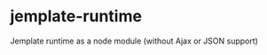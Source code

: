 jemplate-runtime
================

Jemplate runtime as a node module (without Ajax or JSON support)
